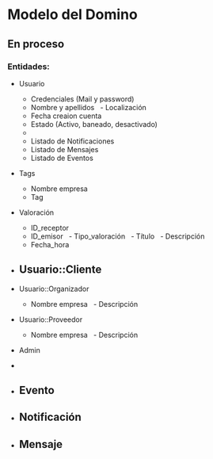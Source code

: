 # Modelo del Domino

## En proceso


### Entidades:

 - Usuario
   - Credenciales (Mail y password)
   - Nombre y apellidos
   - Localización
   - Fecha creaion cuenta
   - Estado (Activo, baneado, desactivado)
   - 
   - Listado de Notificaciones
   -	Listado de Mensajes
   -	Listado de Eventos


 - Tags
   - Nombre empresa
   - Tag
   
 - Valoración
   - ID_receptor
   - ID_emisor
   - Tipo_valoración
   - Título
   - Descripción 
   - Fecha_hora
   
 - Usuario::Cliente
   - 


 - Usuario::Organizador  
   - Nombre empresa
   - Descripción

 - Usuario::Proveedor
   - Nombre empresa
   - Descripción

 - Admin
  - 

 - Evento
   - 


 - Notificación
   - 

 - Mensaje
   - 
